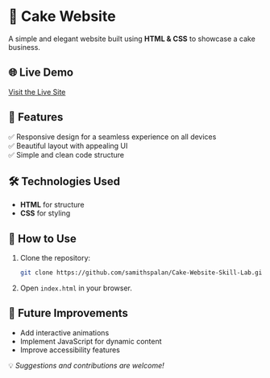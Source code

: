 # 🎂 Cake Website

A simple and elegant website built using **HTML & CSS** to showcase a cake business.

## 🌐 Live Demo  
[Visit the Live Site](https://samithspalan.github.io/Cake-Website-Skill-Lab/)

## 📌 Features  
✅ Responsive design for a seamless experience on all devices  
✅ Beautiful layout with appealing UI  
✅ Simple and clean code structure  

## 🛠️ Technologies Used  
- **HTML** for structure  
- **CSS** for styling  

## 🚀 How to Use  
1. Clone the repository:  
   ```sh
   git clone https://github.com/samithspalan/Cake-Website-Skill-Lab.git
   ```
2. Open `index.html` in your browser.  
## 🎯 Future Improvements  
- Add interactive animations  
- Implement JavaScript for dynamic content  
- Improve accessibility features  

💡 *Suggestions and contributions are welcome!*  
